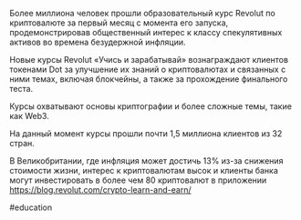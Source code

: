 
Более миллиона человек прошли образовательный курс Revolut по криптовалюте за первый месяц с момента его запуска, продемонстрировав общественный интерес к классу спекулятивных активов во времена безудержной инфляции.

Новые курсы Revolut «Учись и зарабатывай» вознаграждают клиентов токенами Dot за улучшение их знаний о криптовалютах и ​​связанных с ними темах, включая блокчейны, а также за прохождение финального теста.

Курсы охватывают основы криптографии и более сложные темы, такие как Web3.

На данный момент курсы прошли почти 1,5 миллиона клиентов из 32 стран.

В Великобритании, где инфляция может достичь 13% из-за снижения стоимости жизни, интерес к криптовалютам высок и клиенты банка могут инвестировать в более чем 80 криптовалют в приложении https://blog.revolut.com/crypto-learn-and-earn/

#education